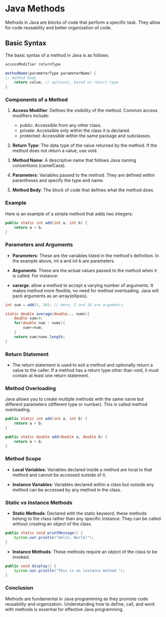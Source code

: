 # Java Methods

Methods in Java are blocks of code that perform a specific task. They allow for code reusability and better organization
of code.

## Basic Syntax

The basic syntax of a method in Java is as follows:

```java
accessModifier returnType

methodName(parameterType parameterName) {
// method body
    return value; // optional, based on return type
}
```

### Components of a Method

1. **Access Modifier**: Defines the visibility of the method. Common access modifiers include:
    - public: Accessible from any other class.
    - private: Accessible only within the class it is declared.
    - protected: Accessible within the same package and subclasses.

2. **Return Type**: The data type of the value returned by the method. If the method does not return a value, use void.

3. **Method Name**: A descriptive name that follows Java naming conventions (camelCase).

4. **Parameters**: Variables passed to the method. They are defined within parentheses and specify the type and name.

5. **Method Body**: The block of code that defines what the method does.

### Example

Here is an example of a simple method that adds two integers:

```java
public static int add(int a, int b) {
    return a + b;
}
````

### Parameters and Arguments

- **Parameters**: These are the variables listed in the method's definition. In the example above, int a and int b are
  parameters.

- **Arguments**: These are the actual values passed to the method when it is called. For instance:
- **varargs**: allow a method to accept a varying number of arguments. It makes method more flexible, no need for method overloading. Java will pack arguments as an array(ellipsis).

````java
int sum = add(5, 10); // Here, 5 and 10 are arguments.

static double average(double... nums){
    double sum=0;
    for(double num : nums){
        sum+=num;
    }
    return sum/nums.length;
}
````

### Return Statement

- The return statement is used to exit a method and optionally return a value to the caller. If a method has a return
  type other than void, it must contain at least one return statement.

### Method Overloading

Java allows you to create multiple methods with the same name but different parameters (different type or number). This
is called method overloading.

````java
public static int add(int a, int b) {
    return a + b;
}

public static double add(double a, double b) {
    return a + b;
}
````

### Method Scope

- **Local Variables**: Variables declared inside a method are local to that method and cannot be accessed outside of it.

- **Instance Variables**: Variables declared within a class but outside any method can be accessed by any method in the
  class.

### Static vs Instance Methods

- **Static Methods**: Declared with the static keyword, these methods belong to the class rather than any specific
  instance. They can be called without creating an object of the class.

````java
public static void printMessage() {
    System.out.println("Hello, World!");
}
````

- **Instance Methods**: These methods require an object of the class to be invoked.

````java
public void display() {
    System.out.println("This is an instance method.");
}
````

### Conclusion

Methods are fundamental in Java programming as they promote code reusability and organization. Understanding how to
define, call, and work with methods is essential for effective Java programming.

